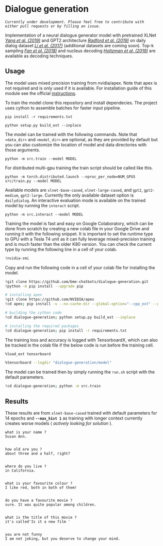 # Dialogue generation

*`Currently under development. Please feel free to contribute with either pull requests or by filling an issue.`*

Implementation of a neural dialogue generator model with pretrained XLNet  *[Yang et al. (2019)](https://arxiv.org/pdf/1906.08237.pdf)* and GPT2 architecture *[Radford et al. (2019)](https://d4mucfpksywv.cloudfront.net/better-language-models/language-models.pdf)* on daily dialog dataset *[Li et al. (2017)](https://arxiv.org/pdf/1710.03957.pdf)* (additional datasets are coming soon). Top-k sampling *[Fan et al. (2018)](https://arxiv.org/pdf/1904.09751.pdf)* and nucleus decoding *[Holtzman et al. (2019)](https://arxiv.org/pdf/1904.09751.pdf)* are available as decoding techniques.

## Usage

The model uses mixed precision training from nvidia/apex. Note that apex is not required and is only used if it is available. For installation guide of this module see the official [instructions](https://github.com/NVIDIA/apex).

To train the model clone this repository and install dependecies. The project uses cython to assemble batches for faster input pipeline.

```console
pip install -r requirements.txt

python setup.py build_ext --inplace
```

The model can be trained with the following commands. Note that `<data_dir>` and `<model_dir>` are optional, as they are provided by default but you can also customize the location of model and data directories with those arguments.

```console
python -m src.train --model MODEL
```

For distributed multi-gpu training the train script should be called like this.

```console
python -m torch.distributed.launch --nproc_per_node=NUM_GPUS src/train.py --model MODEL
```

Available models are `xlnet-base-cased`, `xlnet-large-cased`, and `gpt2`, `gpt2-medium`, `gpt2-large`. Currently the only available dataset option is `dailydialog`. An interactive evaluation mode is available on the trained model by running the `interact` script.

```console
python -m src.interact --model MODEL
```

Training the model is fast and easy on Google Colaboratory, which can be done from scratch by creating a new colab file in your Google Drive and running it with the following snippet. It is important to set the runtime type to GPU with a Tesla T4 unit as it can fully leverage mixed-precision training and is much faster than the older K80 version. You can check the current type by running the following line in a cell of your colab.

```bash
!nvidia-smi
```

Copy and run the following code in a cell of your colab file for installing the model.

```bash
!git clone https://github.com/bme-chatbots/dialogue-generation.git
!python -m pip install --upgrade pip

# installing apex
!git clone https://github.com/NVIDIA/apex
!cd apex; pip install -v --no-cache-dir --global-option="--cpp_ext" --global-option="--cuda_ext" .

# building the cython code
!cd dialogue-generation; python setup.py build_ext --inplace

# installing the required packages
!cd dialogue-generation; pip install -r requirements.txt
```

The training loss and accuracy is logged with TensorboardX, which can also be tracked in the colab file if the below code is run before the training cell.

```bash
%load_ext tensorboard
```

```bash
%tensorboard --logdir "dialogue-generation/model"
```

The model can be trained then by simply running the `run.sh` script with the default parameters.

```bash
!cd dialogue-generation; python -m src.train
```

## Results

These results are from `xlnet-base-cased` trained with default parameters for 14 epochs and **`--max_hist 1`** as training with longer context currently creates worse models ( *actively looking for solution* ).

```text
what is your name ?
Susan Ann.


how old are you ?
about three and a half, right?


where do you live ?
in California.


what is your favourite colour ?
I like red, both in both of them!


do you have a favourite movie ?
sure. It was quite popular among children.


what is the title of this movie ?
it's called'Is it a new film '


you are not funny
I am not joking, but you deserve to change your mind.
```
